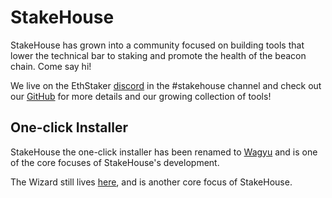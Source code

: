 # StakeHouse

StakeHouse has grown into a community focused on building tools that lower the technical bar to staking and promote the health of the beacon chain.  Come say hi!

We live on the EthStaker [discord](https://invite.gg/ethstaker) in the #stakehouse channel and check out our [GitHub](https://github.com/stake-house/stakehouse) for more details and our growing collection of tools!

## One-click Installer

StakeHouse the one-click installer has been renamed to [Wagyu](https://github.com/stake-house/wagyu) and is one of the core focuses of StakeHouse's development.  


The Wizard still lives [here](https://github.com/remyroy/eth2-validator-wizard), and is another core focus of StakeHouse.
